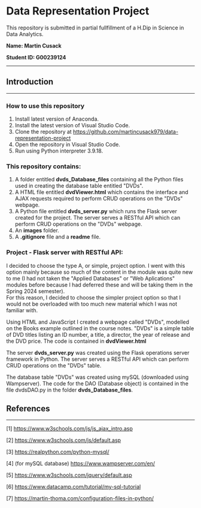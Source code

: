 # Data Representation Project

This repository is submitted in partial fullfillment of a H.Dip in Science in Data Analytics.

**Name: Martin Cusack**

**Student ID: G00239124**
***

## Introduction
***

### How to use this repository

1. Install latest version of Anaconda.
2. Install the latest version of Visual Studio Code.
3. Clone the repository at https://github.com/martincusack979/data-representation-project
4. Open the repository in Visual Studio Code.
5. Run using Python interpreter 3.9.18.

### This repository contains: 
1. A folder entitled **dvds_Database_files** containing all the Python files used in creating the database table entitled "DVDs".
2. A HTML file entitled **dvdViewer.html** which contains the interface and AJAX requests required to perform CRUD operations on the "DVDs" webpage.
4. A Python file entitled **dvds_server.py** which runs the Flask server created for the project. The server
 serves a RESTful API which can perform CRUD operations on the "DVDs" webpage.
5. An **images** folder.
6. A **.gitignore** file and a **readme** file.

### Project - Flask server with RESTful API:   

I decided to choose the type A, or simple, project option.  I went with this option mainly because so much of the content in the module was quite new to me 
(I had not taken the "Applied Databases" or "Web Aplications" modules before because I had deferred these and will be taking them in the Spring 2024 semester).  
For this reason, I decided to choose the simpler project option so that I would not be overloaded with too much new material which I was not familiar with.

Using HTML and JavaScript I created a webpage called "DVDs", modelled on the Books example outlined in the course notes.  "DVDs" is a simple table of DVD titles
listing an ID number, a title, a director, the year of release and the DVD price. The code is contained in **dvdViewer.html**

The server **dvds_server.py** was created using the Flask operations server framework in Python.  The server serves a RESTful API which can perform CRUD operations
on the "DVDs" table.

The database table "DVDs" was created using mySQL (downloaded using Wampserver).  The code for the DAO (Database object) is contained in the file dvdsDAO.py in the 
folder **dvds_Database_files**.

## References
***
[1] https://www.w3schools.com/js/js_ajax_intro.asp

[2] https://www.w3schools.com/js/default.asp

[3] https://realpython.com/python-mysql/

[4] (for mySQL database) https://www.wampserver.com/en/

[5] https://www.w3schools.com/jquery/default.asp

[6] https://www.datacamp.com/tutorial/my-sql-tutorial

[7] https://martin-thoma.com/configuration-files-in-python/







